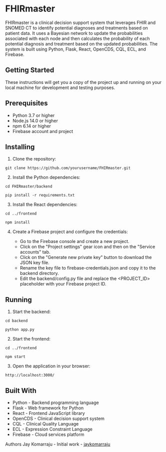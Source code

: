 # FHIRmaster
FHIRmaster is a clinical decision support system that leverages FHIR and SNOMED CT to identify potential diagnoses and treatments based on patient data. It uses a Bayesian network to update the probabilities associated with each node and then calculates the probability of each potential diagnosis and treatment based on the updated probabilities. The system is built using Python, Flask, React, OpenCDS, CQL, ECL, and Firebase.

## Getting Started
These instructions will get you a copy of the project up and running on your local machine for development and testing purposes.

## Prerequisites
- Python 3.7 or higher
- Node.js 14.0 or higher
- npm 6.14 or higher
- Firebase account and project

## Installing

1. Clone the repository:

```
git clone https://github.com/yourusername/FHIRmaster.git
```

2. Install the Python dependencies:

```
cd FHIRmaster/backend

pip install -r requirements.txt
```

3. Install the React dependencies:

```
cd ../frontend

npm install
```

4. Create a Firebase project and configure the credentials:

    - Go to the Firebase console and create a new project.
    - Click on the "Project settings" gear icon and then on the "Service accounts" tab.
    - Click on the "Generate new private key" button to download the JSON key file.
    - Rename the key file to firebase-credentials.json and copy it to the backend directory.
    - Edit the backend/config.py file and replace the <PROJECT_ID> placeholder with your Firebase project ID.



## Running

1. Start the backend:

```
cd backend

python app.py
```

2. Start the frontend:

```
cd ../frontend

npm start
```

3. Open the application in your browser:

```
http://localhost:3000/
```

## Built With

- Python - Backend programming language
- Flask - Web framework for Python
- React - Frontend JavaScript library
- OpenCDS - Clinical decision support system
- CQL - Clinical Quality Language
- ECL - Expression Constraint Language
- Firebase - Cloud services platform

Authors
Jay Komarraju - Initial work - [jaykomarraju](https://github.com/jaykomarraju)
